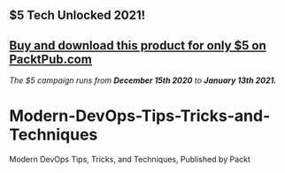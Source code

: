 ## $5 Tech Unlocked 2021!
[Buy and download this product for only $5 on PacktPub.com](https://www.packtpub.com/)
-----
*The $5 campaign         runs from __December 15th 2020__ to __January 13th 2021.__*

# Modern-DevOps-Tips-Tricks-and-Techniques
Modern DevOps Tips, Tricks, and Techniques, Published by Packt

